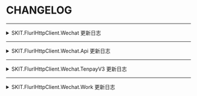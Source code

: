﻿# CHANGELOG

---

<details>

<summary>SKIT.FlurlHttpClient.Wechat 更新日志</summary>

-   Release 1.0.1

    -   **变更**：移除 `IWechatClient.CreateRequest` 方法。

-   Release 1.0.0

    -   首次发布。

</details>

---

<details>

<summary>SKIT.FlurlHttpClient.Wechat.Api 更新日志</summary>

-   Release 1.0.1

    -   **新增**：新增 `WechatApiClient.CreateRequest` 方法。

-   Release 1.0.0

    -   首次发布。

</details>

---

<details>

<summary>SKIT.FlurlHttpClient.Wechat.TenpayV3 更新日志</summary>

-   Release 1.2.1

    -   **新增**：新增 `WechatTenpayV3Client.CreateRequest` 方法。

-   Release 1.2.0

    -   **变更**：调整包含需加解密字段的接口模型，去除 *EncryptedData* 的字段名结尾。

-   Release 1.1.0

    -   **新增**：新增分账相关接口。

-   Release 1.0.1

    -   **新增**：随官方更新服务商提现、服务商结算账户接口相关字段。

    -   **修复**：修复调起支付所需参数签名生成错误。

-   Release 1.0.0

    -   首次发布。

</details>

---

<details>

<summary>SKIT.FlurlHttpClient.Wechat.Work 更新日志</summary>

-   Release 1.0.1

    -   **新增**：新增 `WechatWorkClient.CreateRequest` 方法。

    -   **新增**：新增企业微信小程序相关接口。

-   Release 1.0.0

    -   首次发布。

</details>
